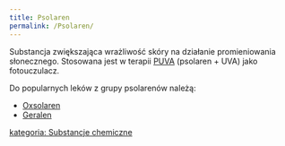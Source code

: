 ```yaml
---
title: Psolaren
permalink: /Psolaren/
---
```


Substancja zwiększająca wrażliwość skóry na działanie promieniowania słonecznego. Stosowana jest w terapii [PUVA](/PUVA "wikilink") (psolaren + UVA) jako fotouczulacz.

Do popularnych leków z grupy psolarenów należą:

-   [Oxsolaren](/Oxsolaren "wikilink")
-   [Geralen](/Geralen "wikilink")

[kategoria: Substancje chemiczne](/kategoria:_Substancje_chemiczne "wikilink")